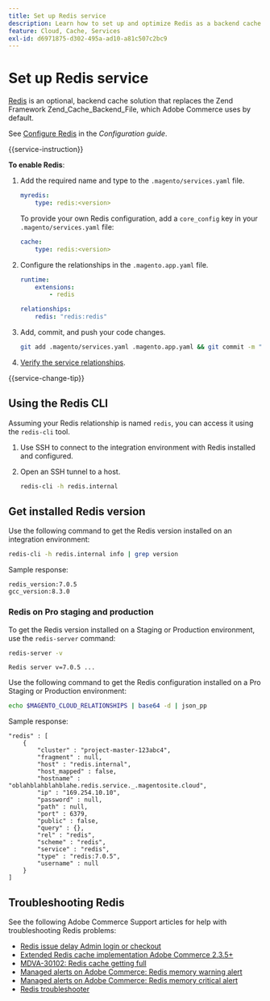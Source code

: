 ```yaml
---
title: Set up Redis service
description: Learn how to set up and optimize Redis as a backend cache solution for Adobe Commerce on cloud infrastructure.
feature: Cloud, Cache, Services
exl-id: d6971875-d302-495a-ad10-a81c507c2bc9
---
```

# Set up Redis service

[Redis](https://redis.io) is an optional, backend cache solution that replaces the Zend Framework Zend_Cache_Backend_File, which Adobe Commerce uses by default.

See [Configure Redis](https://experienceleague.adobe.com/docs/commerce-operations/configuration-guide/cache/redis/config-redis.html) in the _Configuration guide_.

{{service-instruction}}

**To enable Redis**:

1. Add the required name and type to the `.magento/services.yaml` file.

   ```yaml
   myredis:
       type: redis:<version>
   ```

   To provide your own Redis configuration, add a `core_config` key in your `.magento/services.yaml` file:

   ```yaml
   cache:
       type: redis:<version>
   ```

1. Configure the relationships in the `.magento.app.yaml` file.

   ```yaml
   runtime:
       extensions:
           - redis

   relationships:
       redis: "redis:redis"
   ```

1. Add, commit, and push your code changes.

   ```bash
   git add .magento/services.yaml .magento.app.yaml && git commit -m "Enable redis service" && git push origin <branch-name>
   ```

1. [Verify the service relationships](services-yaml.md#service-relationships).

{{service-change-tip}}

## Using the Redis CLI

Assuming your Redis relationship is named `redis`, you can access it using the `redis-cli` tool.

1. Use SSH to connect to the integration environment with Redis installed and configured.

1. Open an SSH tunnel to a host.

   ```bash
   redis-cli -h redis.internal
   ```

## Get installed Redis version

Use the following command to get the Redis version installed on an integration environment:

```bash
redis-cli -h redis.internal info | grep version
```

Sample response:

```
redis_version:7.0.5
gcc_version:8.3.0
```

### Redis on Pro staging and production

To get the Redis version installed on a Staging or Production environment, use the `redis-server` command:

```bash
redis-server -v
```

```
Redis server v=7.0.5 ...
```

Use the following command to get the Redis configuration installed on a Pro Staging or Production environment:

```bash
echo $MAGENTO_CLOUD_RELATIONSHIPS | base64 -d | json_pp
```

Sample response:

```
"redis" : [
    {
        "cluster" : "project-master-123abc4",
        "fragment" : null,
        "host" : "redis.internal",
        "host_mapped" : false,
        "hostname" : "oblahblahblahblahe.redis.service._.magentosite.cloud",
        "ip" : "169.254.10.10",
        "password" : null,
        "path" : null,
        "port" : 6379,
        "public" : false,
        "query" : {},
        "rel" : "redis",
        "scheme" : "redis",
        "service" : "redis",
        "type" : "redis:7.0.5",
        "username" : null
    }
]
```

## Troubleshooting Redis

See the following Adobe Commerce Support articles for help with troubleshooting Redis problems:

- [Redis issue delay Admin login or checkout](https://experienceleague.adobe.com/docs/commerce-knowledge-base/kb/troubleshooting/miscellaneous/redis-issue-delay-magento-admin-login-or-checkout.html)
- [Extended Redis cache implementation Adobe Commerce 2.3.5+](https://experienceleague.adobe.com/docs/commerce-operations/implementation-playbook/best-practices/planning/redis-service-configuration.html)
- [MDVA-30102: Redis cache getting full](https://experienceleague.adobe.com/docs/commerce-knowledge-base/kb/support-tools/patches/v1-0-6/mdva-30102-magento-patch-redis-cache-getting-full.html)
- [Managed alerts on Adobe Commerce: Redis memory warning alert](https://experienceleague.adobe.com/docs/commerce-knowledge-base/kb/support-tools/managed-alerts/managed-alerts-on-magento-commerce-redis-memory-warning-alert.html)
- [Managed alerts on Adobe Commerce: Redis memory critical alert](https://experienceleague.adobe.com/docs/commerce-knowledge-base/kb/support-tools/managed-alerts/managed-alerts-on-magento-commerce-redis-memory-critical-alert.html)
- [Redis troubleshooter](https://experienceleague.adobe.com/docs/commerce-knowledge-base/kb/troubleshooting/miscellaneous/redis-troubleshooter.html)
